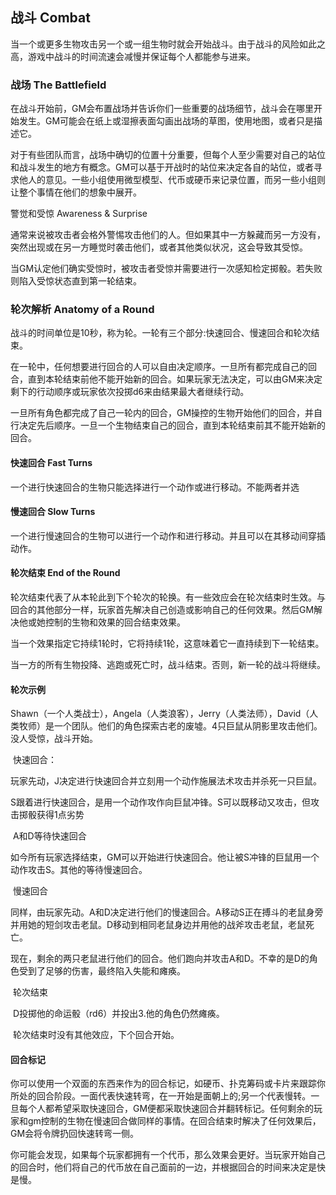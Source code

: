 ## 战斗	Combat

​		当一个或更多生物攻击另一个或一组生物时就会开始战斗。由于战斗的风险如此之高，游戏中战斗的时间流速会减慢并保证每个人都能参与进来。

### 战场	The Battlefield

​		在战斗开始前，GM会布置战场并告诉你们一些重要的战场细节，战斗会在哪里开始发生。GM可能会在纸上或湿擦表面勾画出战场的草图，使用地图，或者只是描述它。

​		对于有些团队而言，战场中确切的位置十分重要，但每个人至少需要对自己的站位和战斗发生的地方有概念。GM可以基于开战时的站位来决定各自的站位，或者寻求他人的意见。一些小组使用微型模型、代币或硬币来记录位置，而另一些小组则让整个事情在他们的想象中展开。

警觉和受惊	Awareness & Surprise

​		通常来说被攻击者会格外警惕攻击他们的人。但如果其中一方躲藏而另一方没有，突然出现或在另一方睡觉时袭击他们，或者其他类似状况，这会导致其受惊。

​		当GM认定他们确实受惊时，被攻击者受惊并需要进行一次感知检定掷骰。若失败则陷入受惊状态直到第一轮结束。

### 轮次解析	Anatomy of a Round

​		战斗的时间单位是10秒，称为轮。一轮有三个部分:快速回合、慢速回合和轮次结束。

​		在一轮中，任何想要进行回合的人可以自由决定顺序。一旦所有都完成自己的回合，直到本轮结束前他不能开始新的回合。如果玩家无法决定，可以由GM来决定剩下的行动顺序或玩家依次投掷d6来由结果最大者继续行动。

​		一旦所有角色都完成了自己一轮内的回合，GM操控的生物开始他们的回合，并自行决定先后顺序。一旦一个生物结束自己的回合，直到本轮结束前其不能开始新的回合。

#### 快速回合	Fast Turns

​		一个进行快速回合的生物只能选择进行一个动作或进行移动。不能两者并选

#### 慢速回合	Slow Turns

​		一个进行慢速回合的生物可以进行一个动作和进行移动。并且可以在其移动间穿插动作。

#### 轮次结束	End of the Round

​		轮次结束代表了从本轮此到下个轮次的轮换。有一些效应会在轮次结束时生效。与回合的其他部分一样，玩家首先解决自己创造或影响自己的任何效果。然后GM解决他或她控制的生物和效果的回合结束效果。

​		当一个效果指定它持续1轮时，它将持续1轮，这意味着它一直持续到下一轮结束。

​		当一方的所有生物投降、逃跑或死亡时，战斗结束。否则，新一轮的战斗将继续。

#### 轮次示例

​		Shawn（一个人类战士），Angela（人类浪客），Jerry（人类法师），David（人类牧师）是一个团队。他们的角色探索古老的废墟。4只巨鼠从阴影里攻击他们。没人受惊，战斗开始。

​		快速回合：

​		玩家先动，J决定进行快速回合并立刻用一个动作施展法术攻击并杀死一只巨鼠。

​		S跟着进行快速回合，是用一个动作攻作向巨鼠冲锋。S可以既移动又攻击，但攻击掷骰获得1点劣势

​		A和D等待快速回合

​		如今所有玩家选择结束，GM可以开始进行快速回合。他让被S冲锋的巨鼠用一个动作攻击S。其他的等待慢速回合。

​		慢速回合

​		同样，由玩家先动。A和D决定进行他们的慢速回合。A移动S正在搏斗的老鼠身旁并用她的短剑攻击老鼠。D移动到相同老鼠身边并用他的战斧攻击老鼠，老鼠死亡。

​		现在，剩余的两只老鼠进行他们的回合。他们跑向并攻击A和D。不幸的是D的角色受到了足够的伤害，最终陷入失能和瘫痪。

​		轮次结束

​		D投掷他的命运骰（rd6）并投出3.他的角色仍然瘫痪。

​		轮次结束时没有其他效应，下个回合开始。

#### 回合标记

​		你可以使用一个双面的东西来作为的回合标记，如硬币、扑克筹码或卡片来跟踪你所处的回合阶段。一面代表快速转弯，在一开始是面朝上的;另一个代表慢转。一旦每个人都希望采取快速回合，GM便都采取快速回合并翻转标记。任何剩余的玩家和gm控制的生物在慢速回合做同样的事情。在回合结束时解决了任何效果后，GM会将令牌扔回快速转弯一侧。

​		你可能会发现，如果每个玩家都拥有一个代币，那么效果会更好。当玩家开始自己的回合时，他们将自己的代币放在自己面前的一边，并根据回合的时间来决定是快是慢。